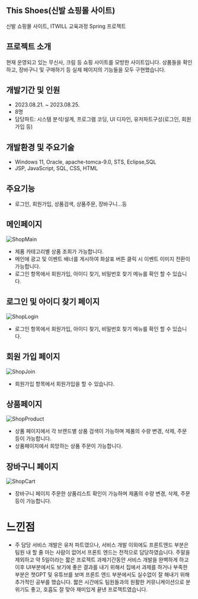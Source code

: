 
## This Shoes(신발 쇼핑몰 사이트)
신발 쇼핑몰 사이트, ITWILL 교육과정 Spring 프로젝트


## 프로젝트 소개
현재 운영되고 있는 무신사, 크림 등 쇼핑 사이트를 모방한 사이트입니다. 
상품들을 확인하고, 장바구니 및 구매하기 등 실제 페이지의 기능들을 모두 구현했습니다.


## 개발기간 및 인원
* 2023.08.21. ~ 2023.08.25.
* 8명
* 담당파트: 시스템 분석/설계, 프로그램 코딩, UI 디자인, 유저파트구성(로그인, 회원가입 등)


## 개발환경 및 주요기술
* Windows 11, Oracle, apache-tomca-9.0, STS, Eclipse,SQL
* JSP, JavaScript, SQL, CSS, HTML


## 주요기능
* 로그인, 회원가입, 상품검색, 상품주문, 장바구니...등


## 메인페이지
![ShopMain](https://github.com/2023-05-JAVA-DEVELOPER-143/web-project-team2-bbbb/assets/133833066/fd93e975-469b-4b22-ba79-8f4275289474)
* 제품 카테고리별 상품 조회가 가능합니다.
* 메인에 광고 및 이벤트 배너를 게시하여 화살표 버튼 클릭 시 이벤트 이미지 전환이 가능합니다.
* 로그인 항목에서 회원가입, 아이디 찾기, 비밀번호 찾기 메뉴를 확인 할 수 있습니다. 


## 로그인 및 아이디 찾기 페이지
![ShopLogin](https://github.com/2023-05-JAVA-DEVELOPER-143/web-project-team2-bbbb/assets/133833066/73f665ab-9c24-4aa1-9df2-0e1cf2393b05)
* 로그인 항목에서 회원가입, 아이디 찾기, 비밀번호 찾기 메뉴를 확인 할 수 있습니다.


## 회원 가입 페이지
![ShopJoin](https://github.com/2023-05-JAVA-DEVELOPER-143/web-project-team2-bbbb/assets/133833066/6d40ec09-d24d-4d3a-85a5-3d530cc9a914)
* 회원가입 항목에서 회원가입을 할 수 있습니다.


## 상품페이지
![ShopProduct](https://github.com/2023-05-JAVA-DEVELOPER-143/web-project-team2-bbbb/assets/133833066/0aecb0d8-c384-442e-9631-58ea829eb786)
* 상품 페이지에서 각 브랜드별 상품 검색이 가능하며 제품의 수량 변경, 삭제, 주문 등이 가능합니다.
* 상품페이지에서 희망하는 상품 주문이 가능합니다. 

## 장바구니 페이지
![ShopCart](https://github.com/2023-05-JAVA-DEVELOPER-143/web-project-team2-bbbb/assets/133833066/462b6f18-1127-4b92-af37-01a3a1bf076c)
* 장바구니 페이지 주문한 상품리스트 확인이 가능하며 제품의 수량 변경, 삭제, 주문 등이 가능합니다.


# 느낀점
* 주 담당 서비스 개발은 유저 파트였으나, 서비스 개발 이외에도 프론트엔드 부분은 팀원 내 할 줄 아는 사람이 없어서 프론트 엔드는 전적으로 담당하였습니다. 주말을 제외하고 약 5일이라는 짧은 프로젝트 과제기간동안 서비스 개발을 완벽하게 하고 이후 UI부분에서도 보기에 좋은 결과를 내기 위해서 집에서 과제를 하거나 부족한 부분은 챗GPT 및 유튜브를 보며 프론트 엔드 부분에서도 실수없이 잘 해내기 위해 추가적인 공부를 했습니다. 짧은 시간에도 팀원들과의 원활한 커뮤니케이션으로 분위기도 좋고, 호흡도 잘 맞아 재미있게 끝낸 프로젝트였습니다. 
